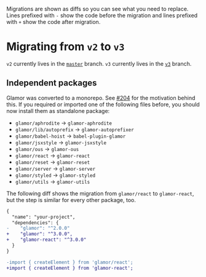 Migrations are shown as diffs so you can see what you need to replace. Lines prefixed with `-` show the code before the migration and lines prefixed with `+` show the code after migration.

# Migrating from `v2` to `v3`

`v2` currently lives in the [`master`](https://github.com/threepointone/glamor/tree/master) branch. `v3` currently lives in the [`v3`](https://github.com/threepointone/glamor/tree/v3) branch.

## Independent packages

Glamor was converted to a monorepo. See [#204](https://github.com/threepointone/glamor/issues/204) for the motivation behind this. If you required or imported one of the following files before, you should now install them as standalone package:

- `glamor/aphrodite` → `glamor-aphrodite`
- `glamor/lib/autoprefix` → `glamor-autoprefixer`
- `glamor/babel-hoist` → `babel-plugin-glamor`
- `glamor/jsxstyle` → `glamor-jsxstyle`
- `glamor/ous` → `glamor-ous`
- `glamor/react` → `glamor-react`
- `glamor/reset` → `glamor-reset`
- `glamor/server` → `glamor-server`
- `glamor/styled` → `glamor-styled`
- `glamor/utils` → `glamor-utils`

The following diff shows the migration from `glamor/react` to `glamor-react`, but the step is similar for every other package, too.

```diff
{
  "name": "your-project",
  "dependencies": {
-    "glamor": "^2.0.0"
+    "glamor": "^3.0.0",
+    "glamor-react": "^3.0.0"
  }
}
```

```diff
-import { createElement } from 'glamor/react';
+import { createElement } from 'glamor-react';
```
